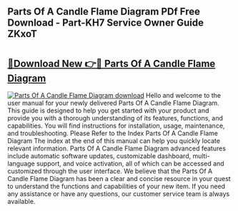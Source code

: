 ## Parts Of A Candle Flame Diagram PDf Free Download - Part-KH7 Service Owner Guide ZKxoT

# <h2><a href="http://dflqqq.blite.top/?on=Parts+Of+A+Candle+Flame+Diagram">🔗Download New 👉🔴 Parts Of A Candle Flame Diagram</a></h2>

[![Parts Of A Candle Flame Diagram download](https://i.imgur.com/lujVjoI.png)](http://dflqqq.blite.top/?on=Parts+Of+A+Candle+Flame+Diagram)
Hello and welcome to the user manual for your newly delivered Parts Of A Candle Flame Diagram. This guide is designed to help you get started with your product and provide you with a thorough understanding of its features, functions, and capabilities. You will find instructions for installation, usage, maintenance, and troubleshooting. Please Refer to the Index Parts Of A Candle Flame Diagram The index at the end of this manual can help you quickly locate relevant information. Parts Of A Candle Flame Diagram advanced features include automatic software updates, customizable dashboard, multi-language support, and voice activation, all of which can be accessed and customized through the user interface. We believe that the Parts Of A Candle Flame Diagram has been a clear and concise resource in your quest to understand the functions and capabilities of your new item. If you need any assistance or have any questions, our customer service team is always available.
